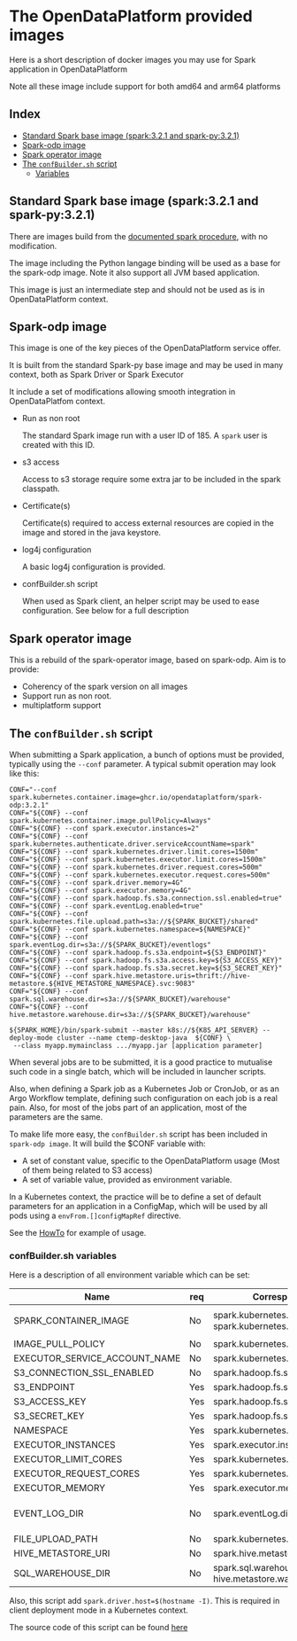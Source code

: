 # The OpenDataPlatform provided images

Here is a short description of docker images you may use for Spark application in OpenDataPlatform

Note all these image include support for both amd64 and arm64 platforms 


<!-- START doctoc generated TOC please keep comment here to allow auto update -->
<!-- DON'T EDIT THIS SECTION, INSTEAD RE-RUN doctoc TO UPDATE -->
## Index

- [Standard Spark base image (spark:3.2.1 and spark-py:3.2.1)](#standard-spark-base-image-spark321-and-spark-py321)
- [Spark-odp image](#spark-odp-image)
- [Spark operator image](#spark-operator-image)
- [The `confBuilder.sh` script](#the-confbuildersh-script)
  - [Variables](#variables)

<!-- END doctoc generated TOC please keep comment here to allow auto update -->


## Standard Spark base image (spark:3.2.1 and spark-py:3.2.1)

There are images build from the [documented spark procedure](https://spark.apache.org/docs/latest/running-on-kubernetes.html#docker-images), with no modification.

The image including the Python langage binding will be used as a base for the spark-odp image. Note it also support all JVM based application.

This image is just an intermediate step and should not be used as is in OpenDataPlatform context.

## Spark-odp image

This image is one of the key pieces of the OpenDataPlatform service offer.

It is built from the standard Spark-py base image and may be used in many context, both as Spark Driver or Spark Executor

It include a set of modifications allowing smooth integration in OpenDataPlatfom context.

- Run as non root

  The standard Spark image run with a user ID of 185. A `spark` user is created with this ID.

- s3 access 

  Access to s3 storage require some extra jar to be included in the spark classpath. 

- Certificate(s)

  Certificate(s) required to access external resources are copied in the image and stored in the java keystore. 
    
- log4j configuration

  A basic log4j configuration is provided.

- confBuilder.sh script

  When used as Spark client, an helper script may be used to ease configuration. See below for a full description

## Spark operator image

This is a rebuild of the spark-operator image, based on spark-odp. Aim is to provide:

- Coherency of the spark version on all images
- Support run as non root.
- multiplatform support

## The `confBuilder.sh` script

When submitting a Spark application, a bunch of options must be provided, typically using the `--conf` parameter. A typical submit operation may look like this: 

```
CONF="--conf spark.kubernetes.container.image=ghcr.io/opendataplatform/spark-odp:3.2.1"
CONF="${CONF} --conf spark.kubernetes.container.image.pullPolicy=Always"
CONF="${CONF} --conf spark.executor.instances=2"
CONF="${CONF} --conf spark.kubernetes.authenticate.driver.serviceAccountName=spark"
CONF="${CONF} --conf spark.kubernetes.driver.limit.cores=1500m"
CONF="${CONF} --conf spark.kubernetes.executor.limit.cores=1500m"
CONF="${CONF} --conf spark.kubernetes.driver.request.cores=500m"
CONF="${CONF} --conf spark.kubernetes.executor.request.cores=500m"
CONF="${CONF} --conf spark.driver.memory=4G"
CONF="${CONF} --conf spark.executor.memory=4G"
CONF="${CONF} --conf spark.hadoop.fs.s3a.connection.ssl.enabled=true"
CONF="${CONF} --conf spark.eventLog.enabled=true"
CONF="${CONF} --conf spark.kubernetes.file.upload.path=s3a://${SPARK_BUCKET}/shared"
CONF="${CONF} --conf spark.kubernetes.namespace=${NAMESPACE}"
CONF="${CONF} --conf spark.eventLog.dir=s3a://${SPARK_BUCKET}/eventlogs"
CONF="${CONF} --conf spark.hadoop.fs.s3a.endpoint=${S3_ENDPOINT}"
CONF="${CONF} --conf spark.hadoop.fs.s3a.access.key=${S3_ACCESS_KEY}"
CONF="${CONF} --conf spark.hadoop.fs.s3a.secret.key=${S3_SECRET_KEY}"
CONF="${CONF} --conf spark.hive.metastore.uris=thrift://hive-metastore.${HIVE_METASTORE_NAMESPACE}.svc:9083"
CONF="${CONF} --conf spark.sql.warehouse.dir=s3a://${SPARK_BUCKET}/warehouse"
CONF="${CONF} --conf hive.metastore.warehouse.dir=s3a://${SPARK_BUCKET}/warehouse"

${SPARK_HOME}/bin/spark-submit --master k8s://${K8S_API_SERVER} --deploy-mode cluster --name ctemp-desktop-java  ${CONF} \
 --class myapp.mymainclass .../myapp.jar [application parameter]
```

When several jobs are to be submitted, it is a good practice to mutualise such code in a single batch, which will be included in launcher scripts.

Also, when defining a Spark job as a Kubernetes Job or CronJob, or as an Argo Workflow template, defining such configuration on each job is a real pain. 
Also, for most of the jobs part of an application, most of the parameters are the same. 

To make life more easy, the `confBuilder.sh` script has been included in `spark-odp image`. It will build the $CONF variable with:

- A set of constant value, specific to the OpenDataPlatform usage (Most of them being related to S3 access)
- A set of variable value, provided as environment variable.

In a Kubernetes context, the practice will be to define a set of default parameters for an application in a ConfigMap, 
which will be used by all pods using a `envFrom.[]configMapRef` directive.

See the [HowTo](./howto.md) for example of usage.

### confBuilder.sh variables

Here is a description of all environment variable which can be set:

| Name                          | req | Corresponding Spark configuration value                                                    | Comment                                             |
|-------------------------------|-----|--------------------------------------------------------------------------------------------|-----------------------------------------------------|
| SPARK_CONTAINER_IMAGE         | No  | spark.kubernetes.executor.container.image and<br>spark.kubernetes.executor.container.image | Defaut to `ghcr.io/opendataplatform/spark-odp:3.2.1` |
| IMAGE_PULL_POLICY             | No  | spark.kubernetes.container.image.pullPolicy                                                | Default: `IfNotPresent`                             |
| EXECUTOR_SERVICE_ACCOUNT_NAME | No  | spark.kubernetes.authenticate.executor.serviceAccountName                                  | Default: `spark`                                    |
| S3_CONNECTION_SSL_ENABLED     | No  | spark.hadoop.fs.s3a.connection.ssl.enabled                                                 | Default: `true`                                     |
| S3_ENDPOINT                   | Yes | spark.hadoop.fs.s3a.endpoint                                                               |                                                     |
| S3_ACCESS_KEY                 | Yes | spark.hadoop.fs.s3a.access.key                                                             |                                                     |
| S3_SECRET_KEY                 | Yes | spark.hadoop.fs.s3a.secret.key                                                             |                                                     |
| NAMESPACE                     | Yes | spark.kubernetes.namespace                                                                 |                                                     |
| EXECUTOR_INSTANCES            | Yes | spark.executor.instances                                                                   |                                                     |
| EXECUTOR_LIMIT_CORES          | Yes | spark.kubernetes.executor.limit.cores                                                      |                                                     |
| EXECUTOR_REQUEST_CORES        | Yes | spark.kubernetes.executor.request.cores                                                    |                                                     |
| EXECUTOR_MEMORY               | Yes | spark.executor.memory                                                                      |                                                     |
| EVENT_LOG_DIR                 | No  | spark.eventLog.dir                                                                         | Is set, then `spark.eventLog.enabled=true` is added |
| FILE_UPLOAD_PATH              | No  | spark.kubernetes.file.upload.path                                                          |                                                     |
| HIVE_METASTORE_URI            | No  | spark.hive.metastore.uris                                                                  |                                                     |
| SQL_WAREHOUSE_DIR             | No  | spark.sql.warehouse.dir and<br>hive.metastore.warehouse.dir                                |                                                     |

Also, this script add `spark.driver.host=$(hostname -I)`. This is required in client deployment mode in a Kubernetes context.

The source code of this script can be found [here](https://github.com/OpenDataPlatform/kdc01/blob/master/addons/spark/docker/odp/confBuilder.sh)
